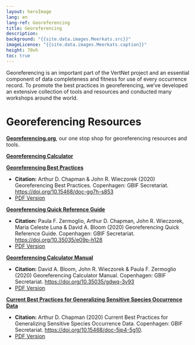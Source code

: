 ```yaml
--- 
layout: heroImage
lang: en
lang-ref: Georeferencing
title: Georeferencing 
description: 
background: "{{site.data.images.Meerkats.src}}"
imageLicense: "{{site.data.images.Meerkats.caption}}"
height: 70vh
toc: true
---
```


Georeferencing is an important part of the VertNet project and an essential component of data completeness and fitness for use of every occurrence record. To promote the best practices in georeferencing, we’ve developed an extensive collection of tools and resources and conducted many workshops around the world.

# Georeferencing Resources
**[Georeferencing.org](https://georeferencing.org/)**, our one stop shop for georeferencing resources and tools.

**[Georeferencing Calculator](https://georeferencing.org/georefcalculator/gc.html)**

**[Georeferencing Best Practices](https://docs.gbif.org/georeferencing-best-practices/1.0/en/)**
  - **Citation:** Arthur D. Chapman & John R. Wieczorek (2020) Georeferencing Best Practices. Copenhagen: GBIF Secretariat. https://doi.org/10.15468/doc-gg7h-s853
  - [PDF Version](https://docs.gbif.org/georeferencing-best-practices/1.0/en/georeferencing-best-practices.en.pdf)

**[Georeferencing Quick Reference Guide](https://docs.gbif.org/georeferencing-quick-reference-guide/1.0/en/)**
  - **Citation:** Paula F. Zermoglio, Arthur D. Chapman, John R. Wieczorek, Maria Celeste Luna & David A. Bloom (2020) Georeferencing Quick Reference Guide. Copenhagen: GBIF Secretariat. https://doi.org/10.35035/e09p-h128
  - [PDF Version](https://docs.gbif.org/georeferencing-quick-reference-guide/1.0/en/georeferencing-quick-reference-guide.en.pdf)

**[Georeferencing Calculator Manual](https://docs.gbif.org/georeferencing-calculator-manual/1.0/en/)**
  - **Citation:** David A. Bloom, John R. Wieczorek & Paula F. Zermoglio (2020) Georeferencing Calculator Manual. Copenhagen: GBIF Secretariat. https://doi.org/10.35035/gdwq-3v93
  - [PDF Version](https://docs.gbif.org/georeferencing-calculator-manual/1.0/en/georeferencing-calculator-manual.en.pdf)

**[Current Best Practices for Generalizing Sensitive Species Occurrence Data](https://docs.gbif.org/sensitive-species-best-practices/master/en/)**
  - **Citation:** Arthur D. Chapman (2020) Current Best Practices for Generalizing Sensitive Species Occurrence Data. Copenhagen: GBIF Secretariat. https://doi.org/10.15468/doc-5jp4-5g10.
  - [PDF Version](https://docs.gbif.org/sensitive-species-best-practices/master/en/current-best-practices-for-generalizing-sensitive-species-occurrence-data.en.pdf)
